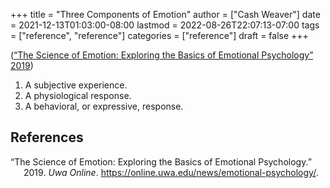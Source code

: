 +++
title = "Three Components of Emotion"
author = ["Cash Weaver"]
date = 2021-12-13T01:03:00-08:00
lastmod = 2022-08-26T22:07:13-07:00
tags = ["reference", "reference"]
categories = ["reference"]
draft = false
+++

(<a href="#citeproc_bib_item_1">“The Science of Emotion: Exploring the Basics of Emotional Psychology” 2019</a>)

1.  A subjective experience.
2.  A physiological response.
3.  A behavioral, or expressive, response.

## References

<style>.csl-entry{text-indent: -1.5em; margin-left: 1.5em;}</style><div class="csl-bib-body">
  <div class="csl-entry"><a id="citeproc_bib_item_1"></a>“The Science of Emotion: Exploring the Basics of Emotional Psychology.” 2019. <i>Uwa Online</i>. <a href="https://online.uwa.edu/news/emotional-psychology/">https://online.uwa.edu/news/emotional-psychology/</a>.</div>
</div>
